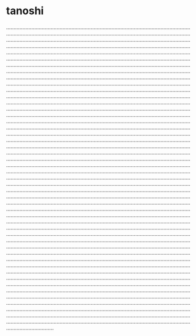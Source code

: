 # tanoshi

................................................................................................................................................................................................................................................................................................................................................................................................................................................................................................................................................................................................................................................................................................................................................................................................................................................................................................................................................................................................................................................................................................................................................................................................................................................................................................................................................................................................................................................................................................................................................................................................................................................................................................................................................................................................................................................................................................................................................................................................................................................................................................................................................................................................................................................................................................................................................................................................................................................................................................................................................................................................................................................................................................................................................................................................................................................................................................................................................................................................................................................................................................................................................................................................................................................................................................................................................................................................................................................................................................................................................................................................................................................................................................................................................................................................................................................................................................................................................................................................................................................................................................................................................................................................................................................................................................................................................................................................................................................................................................................................................................................................................................................................................................................................................................................................................................................................................................................................................................................................................................................................................................................................................................................................................................................................................................................................................................................................................................................................................................................................................................................................................................................................................................................................................................................................................................................................................................................................................................................................................................................................................................................................................................................................................................